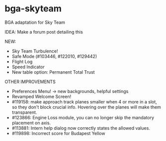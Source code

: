 # bga-skyteam
BGA adaptation for Sky Team

IDEA: Make a forum post detailing this

NEW:
- Sky Team Turbulence!
- Safe Mode (#103446, #122010, #129442)
- Flight Log
- Speed Indicator
- New table option: Permanent Total Trust

OTHER IMPROVEMENTS
- Preferences Menu! -> new backgrounds, helpful settings
- Revamped Welcome Screen!
- #119158: make approach track planes smaller when 4 or more in a slot, so they don't block crucial info. Hovering over the planes will make them transparent.
- #123866: Engine Loss module, you can no longer skip the mandatory placement on axis.
- #113881: Intern help dialog now correctly states the allowed values.
- #119898: Incorrect score for Budapest Yellow
